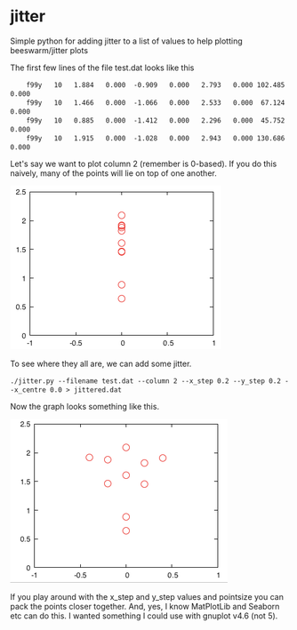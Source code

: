 # jitter
Simple python for adding jitter to a list of values to help plotting beeswarm/jitter plots 

The first few lines of the file test.dat looks like this

        f99y   10   1.884   0.000  -0.909   0.000   2.793   0.000 102.485   0.000
        f99y   10   1.466   0.000  -1.066   0.000   2.533   0.000  67.124   0.000
        f99y   10   0.885   0.000  -1.412   0.000   2.296   0.000  45.752   0.000
        f99y   10   1.915   0.000  -1.028   0.000   2.943   0.000 130.686   0.000

Let's say we want to plot column 2 (remember is 0-based). If you do this naively, many of the points will lie on top of one another. 

![Alt text](images/scatter.png?raw=true "Simple plot of overlapping values")

To see where they all are, we can add some jitter.

    ./jitter.py --filename test.dat --column 2 --x_step 0.2 --y_step 0.2 --x_centre 0.0 > jittered.dat
    
Now the graph looks something like this. 

![Alt text](images/jittered.png?raw=true "Jittered plot of overlapping values")

If you play around with the x_step and y_step values and pointsize you can pack the points closer together. And, yes, I know MatPlotLib and Seaborn etc can do this. I wanted something I could use with gnuplot v4.6 (not 5).
